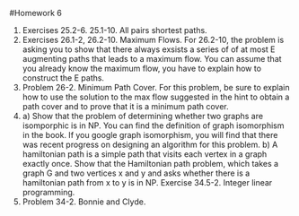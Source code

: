#Homework 6

1. Exercises 25.2-6. 25.1-10. All pairs shortest paths.
1. Exercises 26.1-2, 26.2-10. Maximum Flows. For 26.2-10, the problem is asking you to show that there always exsists a series of of at most E augmenting paths that leads to a maximum flow. You can assume that you already know the maximum flow, you have to explain how to construct the E paths.
1. Problem 26-2. Minimum Path Cover. For this problem, be sure to explain how to use the solution to the max flow suggested in the hint to obtain a path cover and to prove that it is a minimum path cover.
1. a) Show that the problem of determining whether two graphs are isomporphic is in NP. You can find the definition of graph isomorphism in the book. If you google graph isomorphism, you will find that there was recent progress on designing an algorithm for this problem. b) A hamiltonian path is a simple path that visits each vertex in a graph exactly once. Show that the Hamiltonian path problem, which takes a graph G and two vertices x and y and asks whether there is a hamiltonian path from x to y is in NP.
Exercise 34.5-2. Integer linear programming.
1. Problem 34-2. Bonnie and Clyde.
